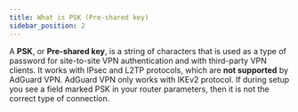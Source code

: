 ```yaml
---
title: What is PSK (Pre-shared key)
sidebar_position: 2
---
```


A **PSK**, or **Pre-shared key**, is a string of characters that is used as a type of password for site-to-site VPN authentication and with third-party VPN clients. It works with IPsec and L2TP protocols, which are **not supported** by AdGuard VPN. AdGuard VPN only works with IKEv2 protocol. If during setup you see a field marked PSK in your router parameters, then it is not the correct type of connection.
